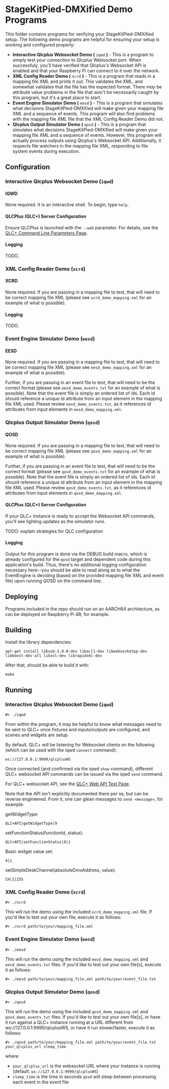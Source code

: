 # StageKitPied-DMXified Demo Programs 

This folder contains programs for verifying your StageKitPied-DMXified setup.  The following demo programs are helpful for ensuring your setup is working and configured properly:
* __Interactive Qlcplus Websocket Demo (__ `iqwd` __)__  - This is a program to simply test your connection to Qlcplus Websocket port.  When successfuly, you'll have verified that Qlcplus's Websocket API is enabled and that your Raspberry Pi can connect to it over the network.
* __XML Config Reader Demo (__ `xcrd` __)__  - This is a program that reads in a mapping file XML and prints it out.  This validates the XML, and somewhat validates that the file has the expected format.  There  _may_  be attribute value problems in the file that won't be necessarily caught by this program, but it's a great place to start.
* __Event Engine Simulator Demo (__ `eesd` __)__  - This is a program that simulates what decisions StageKitPied-DMXified will make given your mapping file XML and a sequence of events.  This program will also find problems with the mapping file XML file that the XML Config Reader Demo did not.
* __Qlcplus Output Simulator Demo (__ `qosd` __)__  - This is a program that simulates what decisions StageKitPied-DMXified will make given your mapping file XML and a sequence of events.  However, this program will actually process <qlcOutput> outputs using Qlcplus's Websocket API.  Additionally, it respects <fileExistsInput> file watchers in the mapping file XML, responding to file system events during execution.

## Configuration

### Interactive Qlcplus Websocket Demo (`iqwd`)

#### IQWD

None required.  It is an interactive shell.  To begin, type `help`.

#### QLCPlus (QLC+) Server Configuration

Ensure QLCPlus is launched with the `--web` parameter.  For details, see the
[QLC+ Command Line Parameters Page](https://www.qlcplus.org/docs/html_en_EN/commandlineparameters.html).

#### Logging

TODO.

### XML Config Reader Demo (`xcrd`)

#### XCRD

None required.  If you are passing in a mapping file to test, that will need to be correct mapping file XML (please see `xcrd_demo_mapping.xml` for an example of what is possible).

#### Logging

TODO.

### Event Engine Simulator Demo (`eesd`)

#### EESD

None required.  If you are passing in a mapping file to test, that will need to be correct mapping file XML (please see `eesd_demo_mapping.xml` for an example of what is possible).  

Further, if you are passing in an event file to test, that will need to be the correct format (please see `eesd_demo_events.txt` for an example of what is possible).  Note that the event file is simply an ordered list of ids.  Each id should reference a unique id attribute from an input element in the mapping file XML used.  Please review `eesd_demo_events.txt`, as it references id attributes from input elements in `eesd_demo_mapping.xml`.

### Qlcplus Output Simulator Demo (`qosd`)

#### QOSD

None required.  If you are passing in a mapping file to test, that will need to be correct mapping file XML (please see `qosd_demo_mapping.xml` for an example of what is possible).  

Further, if you are passing in an event file to test, that will need to be the correct format (please see `qosd_demo_events.txt` for an example of what is possible).  Note that the event file is simply an ordered list of ids.  Each id should reference a unique id attribute from an input element in the mapping file XML used.  Please review `qosd_demo_events.txt`, as it references id attributes from input elements in `qosd_demo_mapping.xml`.

#### QLCPlus (QLC+) Server Configuration

If your QLC+ instance is ready to accept the Websocket API commands, you'll see lighting updates as the simulator runs. 

TODO:  explain strategies for QLC configuration

#### Logging

Output for this program is done via the DEBUG build macro, which is already configured for the `qosd` target and dependent code during this application's build.  Thus, there's no additional logging configuration necessary here--you should be able to read along as to what the EventEngine is deciding (based on the provided mapping file XML and event file) upon running QOSD on the command line.

## Deploying

Programs included in the repo should run on an AARCH64 architecture, as can be deployed on Raspberry Pi 4B, for example.

## Building

Install the library dependencies:

```
apt-get install libusb-1.0.0-dev libacl1-dev libwebsocketpp-dev libboost-dev-all libssl-dev librapidxml-dev
```

After that, should be able to build it with:

```
make
```

## Running

### Interactive Qlcplus Websocket Demo (`iqwd`)

```
#> ./iqwd
```

From within the program, it may be helpful to know what messages need to be sent to QLC+ once fixtures and inputs/outputs are configured, and scenes and widgets are setup.

By default, QLC+ will be listening for Websocket clients on the following (which can be used with the iqwd `connect` command):

```
ws://127.0.0.1:9999/qlcplusWS
```

Once connected (and confirmed via the iqwd `show` command), different QLC+ websocket API commands can be issued via the iqwd `send` command.

For QLC+ websocket API, see the [QLC+ Web API Test Page](https://www.qlcplus.org/Test_Web_API.html).

Note that the API isn't explicitly documented there per se, but can be reverse engineered.  From it, one can glean messages to `send <message>`, for example:

getWidgetType:

```
QLC+API|getWidgetType|9
```

setFunctionStatus(functionId, status):

```
QLC+API|setFunctionStatus|0|1
```

Basic widget value set:

```
4|1
```

setSimpleDeskChannel(absoluteDmxAddress, value):

```
CH|2|255
```

### XML Config Reader Demo (`xcrd`)

```
#> ./xcrd
```

This will run the demo using the included `xcrd_demo_mapping.xml` file.  If you'd like to test out your own file, execute it as follows:

```
#> ./xcrd path/to/your/mapping_file.xml
```

### Event Engine Simulator Demo (`eesd`)

```
#> ./eesd
```

This will run the demo using the included `eesd_demo_mapping.xml` and `eesd_demo_events.txt` files.  If you'd like to test out your own file[s], execute it as follows:

```
#> ./eesd path/to/your/mapping_file.xml path/to/your/event_file.txt
```

### Qlcplus Output Simulator Demo (`qosd`)

```
#> ./qosd
```

This will run the demo using the included `qosd_demo_mapping.xml` and `qosd_demo_events.txt` files.  If you'd like to test out your own file[s], or have it run against a QLC+ instance running at a URL different from ws://127.0.0.1:9999/qlcplusWS, or have it run slower/faster, execute it as follows:

```
#> ./qosd path/to/your/mapping_file.xml path/to/your/event_file.txt your_qlcplus_url sleep_time
```
where:
* `your_qlcplus_url` is the websocket URL where your instance is running (default: `ws://127.0.0.1:9999/qlcplusWS`)
* `sleep_time` is the time in seconds `qosd` will sleep between processing each event in the event file